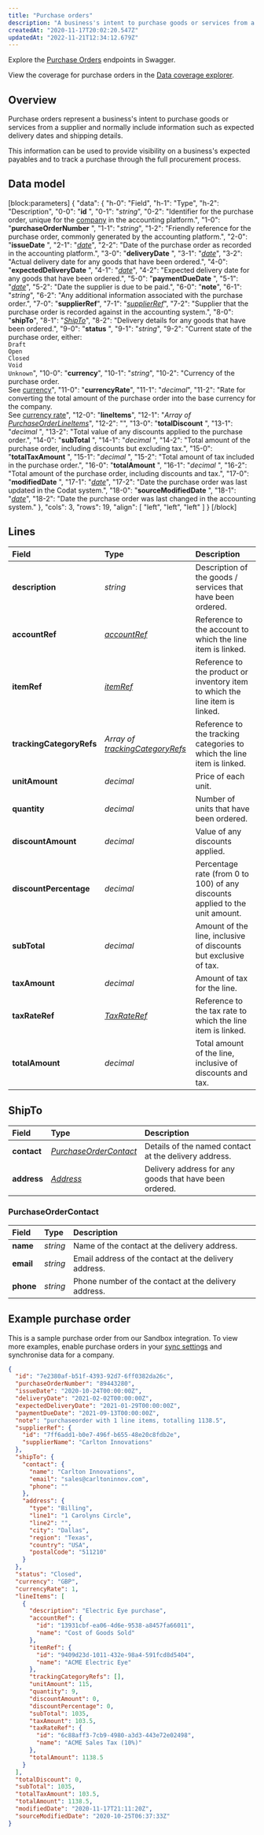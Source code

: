 ```yaml
---
title: "Purchase orders"
description: "A business's intent to purchase goods or services from a supplier"
createdAt: "2020-11-17T20:02:20.547Z"
updatedAt: "2022-11-21T12:34:12.679Z"
---
```


Explore the <a className="external" href="https://api.codat.io/swagger/index.html#/PurchaseOrders" target="_blank">Purchase Orders</a> endpoints in Swagger.

View the coverage for purchase orders in the <a className="external" href="https://knowledge.codat.io/supported-features/accounting?view=tab-by-data-type&dataType=purchaseOrders" target="_blank">Data coverage explorer</a>.

## Overview

Purchase orders represent a business's intent to purchase goods or services from a supplier and normally include information such as expected delivery dates and shipping details.

This information can be used to provide visibility on a business's expected payables and to track a purchase through the full procurement process.

## Data model

[block:parameters]
{
"data": {
"h-0": "Field",
"h-1": "Type",
"h-2": "Description",
"0-0": "**id** ",
"0-1": "_string_",
"0-2": "Identifier for the purchase order, unique for the [company](/datamodel-accounting-company) in the accounting platform.",
"1-0": "**purchaseOrderNumber** ",
"1-1": "_string_",
"1-2": "Friendly reference for the purchase order, commonly generated by the accounting platform.",
"2-0": "**issueDate** ",
"2-1": "_[date](/datamodel-shared-date)_",
"2-2": "Date of the purchase order as recorded in the accounting platform.",
"3-0": "**deliveryDate** ",
"3-1": "_[date](/datamodel-shared-date)_",
"3-2": "Actual delivery date for any goods that have been ordered.",
"4-0": "**expectedDeliveryDate** ",
"4-1": "_[date](/datamodel-shared-date)_",
"4-2": "Expected delivery date for any goods that have been ordered.",
"5-0": "**paymentDueDate** ",
"5-1": "_[date](/datamodel-shared-date)_",
"5-2": "Date the supplier is due to be paid.",
"6-0": "**note**",
"6-1": "_string_",
"6-2": "Any additional information associated with the purchase order.",
"7-0": "**supplierRef**",
"7-1": "_[supplierRef](/datamodel-accounting-referencetypes#section-supplierref)_",
"7-2": "Supplier that the purchase order is recorded against in the accounting system.",
"8-0": "**shipTo**",
"8-1": "_[ShipTo](#section-ship-to)_",
"8-2": "Delivery details for any goods that have been ordered.",
"9-0": "**status** ",
"9-1": "_string_",
"9-2": "Current state of the purchase order, either:  
`Draft`  
`Open`  
`Closed`  
`Void`  
`Unknown`",
"10-0": "**currency**",
"10-1": "_string_",
"10-2": "Currency of the purchase order.  
See [currency](/datamodel-shared-currency)",
"11-0": "**currencyRate**",
"11-1": "_decimal_",
"11-2": "Rate for converting the total amount of the purchase order into the base currency for the company.  
See [currency rate](/datamodel-shared-currencyrate)",
"12-0": "**lineItems**",
"12-1": "_Array of [PurchaseOrderLineItems](#section-lines)_",
"12-2": "",
"13-0": "**totalDiscount** ",
"13-1": "_decimal_ ",
"13-2": "Total value of any discounts applied to the purchase order.",
"14-0": "**subTotal** ",
"14-1": "_decimal_ ",
"14-2": "Total amount of the purchase order, including discounts but excluding tax.",
"15-0": "**totalTaxAmount** ",
"15-1": "_decimal_ ",
"15-2": "Total amount of tax included in the purchase order.",
"16-0": "**totalAmount** ",
"16-1": "_decimal_ ",
"16-2": "Total amount of the purchase order, including discounts and tax.",
"17-0": "**modifiedDate** ",
"17-1": "_[date](/datamodel-shared-date)_",
"17-2": "Date the purchase order was last updated in the Codat system.",
"18-0": "**sourceModifiedDate** ",
"18-1": "_[date](/datamodel-shared-date)_",
"18-2": "Date the purchase order was last changed in the accounting system."
},
"cols": 3,
"rows": 19,
"align": [
"left",
"left",
"left"
]
}
[/block]

## Lines

| Field                    | Type                                                                                                                          | Description                                                                  |
| :----------------------- | :---------------------------------------------------------------------------------------------------------------------------- | :--------------------------------------------------------------------------- |
| **description**          | _string_                                                                                                                      | Description of the goods / services that have been ordered.                  |
| **accountRef**           | _[accountRef](/datamodel-accounting-referencetypes#section-accountref)_                             | Reference to the account to which the line item is linked.                   |
| **itemRef**              | _[itemRef](/datamodel-accounting-referencetypes#section-itemref)_                                   | Reference to the product or inventory item to which the line item is linked. |
| **trackingCategoryRefs** | _Array of [trackingCategoryRefs](/datamodel-accounting-referencetypes#section-trackingcagetoryref)_ | Reference to the tracking categories to which the line item is linked.       |
| **unitAmount**           | _decimal_                                                                                                                     | Price of each unit.                                                          |
| **quantity**             | _decimal_                                                                                                                     | Number of units that have been ordered.                                      |
| **discountAmount**       | _decimal_                                                                                                                     | Value of any discounts applied.                                              |
| **discountPercentage**   | _decimal_                                                                                                                     | Percentage rate (from 0 to 100) of any discounts applied to the unit amount. |
| **subTotal**             | _decimal_                                                                                                                     | Amount of the line, inclusive of discounts but exclusive of tax.             |
| **taxAmount**            | _decimal_                                                                                                                     | Amount of tax for the line.                                                  |
| **taxRateRef**           | _[TaxRateRef](/datamodel-accounting-referencetypes#section-taxrateref)_                             | Reference to the tax rate to which the line item is linked.                  |
| **totalAmount**          | _decimal_                                                                                                                     | Total amount of the line, inclusive of discounts and tax.                    |

## ShipTo

| Field       | Type                                                                                     | Description                                            |
| :---------- | :--------------------------------------------------------------------------------------- | :----------------------------------------------------- |
| **contact** | _[PurchaseOrderContact](#section-purchase-order-contact)_                                | Details of the named contact at the delivery address.  |
| **address** | _[Address](/datamodel-accounting-sharedtypes#section-address)_ | Delivery address for any goods that have been ordered. |

### PurchaseOrderContact

| Field     | Type     | Description                                           |
| :-------- | :------- | :---------------------------------------------------- |
| **name**  | _string_ | Name of the contact at the delivery address.          |
| **email** | _string_ | Email address of the contact at the delivery address. |
| **phone** | _string_ | Phone number of the contact at the delivery address.  |

## Example purchase order

This is a sample purchase order from our Sandbox integration. To view more examples, enable purchase orders in your [sync settings](/data-sync-settings) and synchronise data for a company.

```json
{
  "id": "7e2380af-b51f-4393-92d7-6ff0382da26c",
  "purchaseOrderNumber": "89443280",
  "issueDate": "2020-10-24T00:00:00Z",
  "deliveryDate": "2021-02-02T00:00:00Z",
  "expectedDeliveryDate": "2021-01-29T00:00:00Z",
  "paymentDueDate": "2021-09-13T00:00:00Z",
  "note": "purchaseorder with 1 line items, totalling 1138.5",
  "supplierRef": {
    "id": "7ff6add1-b0e7-496f-b655-48e20c8fdb2e",
    "supplierName": "Carlton Innovations"
  },
  "shipTo": {
    "contact": {
      "name": "Carlton Innovations",
      "email": "sales@carltoninnov.com",
      "phone": ""
    },
    "address": {
      "type": "Billing",
      "line1": "1 Carolyns Circle",
      "line2": "",
      "city": "Dallas",
      "region": "Texas",
      "country": "USA",
      "postalCode": "511210"
    }
  },
  "status": "Closed",
  "currency": "GBP",
  "currencyRate": 1,
  "lineItems": [
    {
      "description": "Electric Eye purchase",
      "accountRef": {
        "id": "13931cbf-ea06-4d6e-9538-a8457fa66011",
        "name": "Cost of Goods Sold"
      },
      "itemRef": {
        "id": "9409d23d-1011-432e-98a4-591fcd8d5404",
        "name": "ACME Electric Eye"
      },
      "trackingCategoryRefs": [],
      "unitAmount": 115,
      "quantity": 9,
      "discountAmount": 0,
      "discountPercentage": 0,
      "subTotal": 1035,
      "taxAmount": 103.5,
      "taxRateRef": {
        "id": "6c88aff3-7cb9-4980-a3d3-443e72e02498",
        "name": "ACME Sales Tax (10%)"
      },
      "totalAmount": 1138.5
    }
  ],
  "totalDiscount": 0,
  "subTotal": 1035,
  "totalTaxAmount": 103.5,
  "totalAmount": 1138.5,
  "modifiedDate": "2020-11-17T21:11:20Z",
  "sourceModifiedDate": "2020-10-25T06:37:33Z"
}
```

